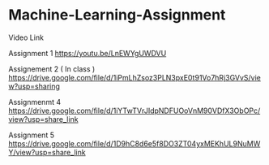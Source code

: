 # Machine-Learning-Assignment

Video Link 

Assignment 1
https://youtu.be/LnEWYgUWDVU

Assignement 2 ( In class )
https://drive.google.com/file/d/1iPmLhZsoz3PLN3pxE0t91Vo7hRj3GVvS/view?usp=sharing 

Assignmenmt 4
https://drive.google.com/file/d/1iYTwTVrJIdpNDFUOoVnM90VDfX3ObOPc/view?usp=share_link

Assignment 5
https://drive.google.com/file/d/1D9hC8d6e5f8DO3ZT04yxMEKhUL9NuMWY/view?usp=share_link
